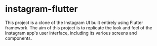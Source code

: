 # instagram-flutter
This project is a clone of the Instagram UI built entirely using Flutter framework. The aim of this project is to replicate the look and feel of the Instagram app's user interface, including its various screens and components.
